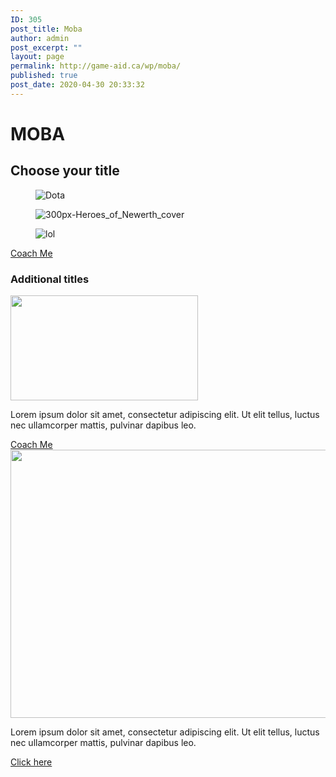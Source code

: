 ```yaml
---
ID: 305
post_title: Moba
author: admin
post_excerpt: ""
layout: page
permalink: http://game-aid.ca/wp/moba/
published: true
post_date: 2020-04-30 20:33:32
---
```

<h1>MOBA</h1>		
			<h2>Choose your title</h2>		
				<figure><img src="http://game-aid.ca/wp/wp-content/uploads/2020/04/Dota-225x300.jpg" alt="Dota" /></figure><figure><img src="http://game-aid.ca/wp/wp-content/uploads/2020/04/300px-Heroes_of_Newerth_cover-214x300.jpg" alt="300px-Heroes_of_Newerth_cover" /></figure><figure><img src="http://game-aid.ca/wp/wp-content/uploads/2020/04/lol-231x300.jpg" alt="lol" /></figure>			
			<a href="#" role="button">
						Coach Me
					</a>
			<h3>Additional titles</h3>		
										<img width="300" height="168" src="http://game-aid.ca/wp/wp-content/uploads/2020/04/download-1.jpg" alt="" />											
		<p>Lorem ipsum dolor sit amet, consectetur adipiscing elit. Ut elit tellus, luctus nec ullamcorper mattis, pulvinar dapibus leo.</p>		
			<a href="#" role="button">
						Coach Me
					</a>
										<img width="770" height="429" src="http://game-aid.ca/wp/wp-content/uploads/2020/04/league-of-legends-1024x570.jpg" alt="" srcset="http://game-aid.ca/wp/wp-content/uploads/2020/04/league-of-legends-1024x570.jpg 1024w, http://game-aid.ca/wp/wp-content/uploads/2020/04/league-of-legends-300x167.jpg 300w, http://game-aid.ca/wp/wp-content/uploads/2020/04/league-of-legends-768x428.jpg 768w, http://game-aid.ca/wp/wp-content/uploads/2020/04/league-of-legends-1536x855.jpg 1536w, http://game-aid.ca/wp/wp-content/uploads/2020/04/league-of-legends-600x334.jpg 600w, http://game-aid.ca/wp/wp-content/uploads/2020/04/league-of-legends.jpg 1607w" sizes="(max-width: 770px) 100vw, 770px" />											
		<p>Lorem ipsum dolor sit amet, consectetur adipiscing elit. Ut elit tellus, luctus nec ullamcorper mattis, pulvinar dapibus leo.</p>		
			<a href="#" role="button">
						Click here
					</a>